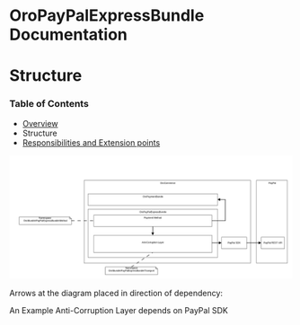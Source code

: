 OroPayPalExpressBundle Documentation
==============================

# Structure #

### Table of Contents ###

- [Overview](./overview.md)
- Structure
- [Responsibilities and Extension points](./extension-points.md)

![](./images/structure.png)


Arrows at the diagram placed in direction of dependency:

An Example Anti-Corruption Layer depends on PayPal SDK
